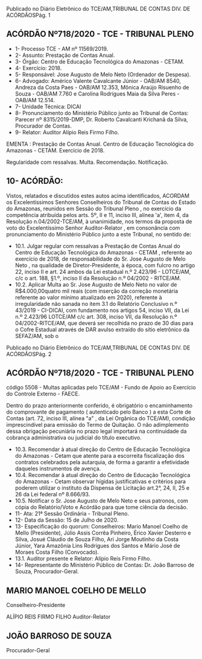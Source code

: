 Publicado  no  Diário  Eletrônico do TCE/AM,TRIBUNAL DE CONTAS DIV. DE ACÓRDÃOSPág. 1

## ACÓRDÃO Nº718/2020 - TCE - TRIBUNAL PLENO

- 1- Processo TCE - AM nº 11569/2019.
- 2- Assunto: Prestação de Contas Anual.
- 3- Órgão: Centro de Educação Tecnológica do Amazonas - CETAM.
- 4- Exercício: 2018.
- 5- Responsável: Jose Augusto de Melo Neto (Ordenador de Despesa).
- 6- Advogado: Américo  Valente  Cavalcante  Júnior  -  OAB/AM  8540,  Andreza  da  Costa Paes  -  OAB/AM  12.353,  Mônica  Araújo  Risuenho  de  Souza  -  OAB/AM  7.760  e Carolina Rodrigues Maia da Silva Peres - OAB/AM 12.514.
- 7- Unidade Técnica: DICAI
- 8- Pronunciamento  do  Ministério  Público  junto  ao  Tribunal  de  Contas: Parecer  nº 8315/2019-DMP, Dr. Roberto Cavalcanti Krichanã da Silva, Procurador de Contas.
- 9- Relator: Auditor Alípio Reis Firmo Filho.

EMENTA :  Prestação  de  Contas  Anual.  Centro  de Educação  Tecnológica  do  Amazonas  -  CETAM. Exercício de 2018.

Regularidade com ressalvas. Multa. Recomendação. Notificação.

## 10-  ACÓRDÃO:

Vistos, relatados e discutidos estes autos acima identificados, ACORDAM os Excelentíssimos Senhores Conselheiros do Tribunal de Contas do Estado do Amazonas, reunidos em Sessão do Tribunal Pleno , no exercício da competência atribuída pelos arts. 5º, II e 11, inciso III, alínea 'a', item 4, da Resolução n.04/2002-TCE/AM, à unanimidade, nos termos da proposta de voto do Excelentíssimo Senhor Auditor-Relator , em consonância com pronunciamento do Ministério Público junto a este Tribunal, no sentido de:

- 10.1.  Julgar regular com ressalvas a  Prestação de Contas Anual do Centro de  Educação  Tecnológica  do  Amazonas  -  CETAM , referente  ao exercício  de  2018,  de  responsabilidade  do Sr.  Jose  Augusto  de  Melo Neto ,  na  qualidade  de  Diretor-Presidente,  à  época,  com fulcro  no  artigo 22, inciso II e art. 24 ambos da Lei estadual n.º 2.423/96 - LOTCE/AM, c/c o art. 188, §1.º, inciso II da Resolução n.º 04/2002 - RITCE/AM.
- 10.2.  Aplicar Multa ao Sr. Jose Augusto  de Melo Neto no valor de R$4.000,00quatro mil reais (com  inserção  da  correção  monetária referente ao valor mínimo atualizado em 2020), referente à irregularidade não sanada no item 3.1 do Relatório Conclusivo n.º 43/2019 - CI-DICAI, com  fundamento  nos  artigos  54,  inciso  VII,  da  Lei  n.º  2.423/96  LOTCE/AM c/c art. 308, inciso VII, da Resolução n.º 04/2002-RITCE/AM, que  deverá  ser  recolhida no  prazo  de  30  dias para  o  Cofre  Estadual através de DAR avulso extraído do sítio eletrônico da SEFAZ/AM, sob o

Publicado  no  Diário  Eletrônico do TCE/AM,TRIBUNAL DE CONTAS DIV. DE ACÓRDÃOSPág. 2

## ACÓRDÃO Nº718/2020 - TCE - TRIBUNAL PLENO

código  5508  -  Multas  aplicadas  pelo  TCE/AM  -  Fundo  de  Apoio  ao Exercício do Controle Externo - FAECE.

Dentro do prazo anteriormente conferido, é obrigatório o encaminhamento do comprovante de pagamento ( autenticado pelo Banco ) a esta Corte de Contas  (art.  72,  inciso  III,  alínea  "a"  ,  da  Lei  Orgânica  do  TCE/AM), condição  imprescindível  para  emissão  do  Termo  de  Quitação.  O  não adimplemento  dessa  obrigação  pecuniária  no  prazo  legal  importará  na continuidade da cobrança administrativa ou judicial do título executivo.

- 10.3.  Recomendar à  atual  direção  do  Centro  de  Educação  Tecnológica  do Amazonas - Cetam que atente para a escorreita fiscalização dos contratos celebrados  pela  autarquia,  de  forma  a  garantir  a  efetividade  daqueles instrumentos de avença.
- 10.4.  Recomendar à  atual  direção  do  Centro  de  Educação  Tecnológica  do Amazonas - Cetam observar hígidas justificativas e critérios para poderem utilizar  o  instituto  da  Dispensa  de  Licitação  art.2°,  24, II,  25  e  26  da  Lei federal nº 8.666/93.
- 10.5.  Notificar o Sr. Jose Augusto de Melo Neto e seus patronos, com cópia do Relatório/Voto e Acórdão para que tome ciência da decisão.
- 11-  Ata: 21ª Sessão Ordinária - Tribunal Pleno.
- 12-  Data da Sessão: 15 de Julho de 2020.
- 13-  Especificação do quorum: Conselheiros: Mario Manoel Coelho de Mello (Presidente),  Júlio  Assis  Corrêa  Pinheiro,  Érico  Xavier  Desterro  e  Silva,  Josué Cláudio  de  Souza  Filho,  Ari  Jorge  Moutinho  da  Costa  Júnior,  Yara  Amazônia  Lins Rodrigues dos Santos e Mário José de Moraes Costa Filho (Convocado).
- 13.1. Auditor presente e Relator: Alípio Reis Firmo Filho.
- 14-  Representante  do  Ministério  Público  de  Contas: Dr. João  Barroso  de  Souza, Procurador-Geral.

## MARIO MANOEL COELHO DE MELLO

Conselheiro-Presidente

ALÍPIO REIS FIRMO FILHO Auditor-Relator

## JOÃO BARROSO DE SOUZA

Procurador-Geral